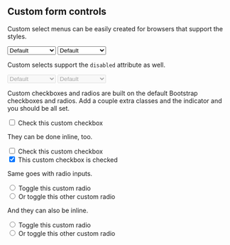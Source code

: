 ## Custom form controls

Custom select menus can be easily created for browsers that support the styles.


<select class="custom-select">
  <option>Default</option>
  <option>First option</option>
  <option>Another option</option>
  <option>Alternative</option>
  <option>Last one</option>
</select>

<select class="custom-select custom-select-sm">
  <option>Default</option>
  <option>First option</option>
  <option>Another option</option>
  <option>Alternative</option>
  <option>Last one</option>
</select>


Custom selects support the `disabled` attribute as well.


<select class="custom-select" disabled>
  <option>Default</option>
  <option>First option</option>
  <option>Another option</option>
  <option>Alternative</option>
  <option>Last one</option>
</select>

<select class="custom-select custom-select-sm" disabled>
  <option>Default</option>
  <option>First option</option>
  <option>Another option</option>
  <option>Alternative</option>
  <option>Last one</option>
</select>


Custom checkboxes and radios are built on the default Bootstrap checkboxes and radios. Add a couple extra classes and the indicator and you should be all set.


<div class="form-check custom-control custom-checkbox">
  <label class="form-check-label">
    <input class="form-check-input" type="checkbox">
    <span class="custom-control-indicator"></span>
    Check this custom checkbox
  </label>
</div>


They can be done inline, too.


<div class="checkbox-inline custom-control custom-checkbox">
  <label>
    <input type="checkbox">
    <span class="custom-control-indicator"></span>
    Check this custom checkbox
  </label>
</div>
<div class="checkbox-inline custom-control custom-checkbox">
  <label>
    <input type="checkbox" checked>
    <span class="custom-control-indicator"></span>
    This custom checkbox is checked
  </label>
</div>


Same goes with radio inputs.


<div class="radio custom-control custom-radio">
  <label>
    <input type="radio" id="radio1" name="radio">
    <span class="custom-control-indicator"></span>
    Toggle this custom radio
  </label>
</div>
<div class="radio custom-control custom-radio">
  <label>
    <input type="radio" id="radio2" name="radio">
    <span class="custom-control-indicator"></span>
    Or toggle this other custom radio
  </label>
</div>


And they can also be inline.


<div class="radio-inline custom-control custom-radio">
  <label>
    <input type="radio" id="radio1" name="radio">
    <span class="custom-control-indicator"></span>
    Toggle this custom radio
  </label>
</div>
<div class="radio-inline custom-control custom-radio">
  <label>
    <input type="radio" id="radio2" name="radio">
    <span class="custom-control-indicator"></span>
    Or toggle this other custom radio
  </label>
</div>

